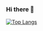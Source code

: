 ### Hi there 👋

[![Top Langs](https://github-readme-stats.vercel.app/api/top-langs/?username=nikolagavranovic&layout=compact)](https://github.com/nikolagavranoivc/github-readme-stats)

<!--
**nikolagavranovic/nikolagavranovic** is a ✨ _special_ ✨ repository because its `README.md` (this file) appears on your GitHub profile.


Here are some ideas to get you started:

- 🔭 I’m currently working on ...
- 🌱 I’m currently learning ...
- 👯 I’m looking to collaborate on ...
- 🤔 I’m looking for help with ...
- 💬 Ask me about ...
- 📫 How to reach me: ...
- 😄 Pronouns: ...
- ⚡ Fun fact: ...
-->
